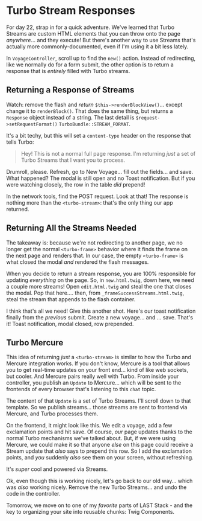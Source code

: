 # Turbo Stream Responses

For day 22, strap in for a quick adventure. We've learned that Turbo Streams are
custom HTML elements that you can throw onto the page *anywhere*... and they execute!
But there's another way to use Streams that's actually more commonly-documented,
even if I'm using it a bit less lately.

In `VoyageController`, scroll up to find the `new()` action. Instead of redirecting,
like we normally do for a form submit, the other option is to return a response
that is *entirely* filled with Turbo streams.

## Returning a Response of Streams

Watch: remove the flash and *return* `$this->renderBlockView()`... except change
it to `renderBlock()`. That does the same thing, but returns a `Response` object
instead of a string. The last detail is `$request->setRequestFormat()`
`TurboBundle::STREAM_FORMAT`.

It's a bit techy, but this will set a `content-type` header on the response that
tells Turbo:

> Hey! This is not a normal full page response. I'm returning *just* a set of
> Turbo Streams that I want you to process.

Drumroll, please. Refresh, go to New Voyage... fill out the fields... and
save. What happened? The modal is still open and no Toast notification. But if you
were watching closely, the row in the table *did* prepend!

In the network tools, find the POST request. Look at that! The response is
nothing more than the `<turbo-stream>`: that's the only thing our app returned.

## Returning All the Streams Needed

The takeaway is: because we're not redirecting to another page, we no
longer get the normal `<turbo-frame>` behavior where it finds the frame on the
next page and renders that. In our case, the empty `<turbo-frame>` is what
closed the modal *and* rendered the flash messages.

When you decide to return a stream response, you are 100% responsible for
updating *everything* on the page. So, in `new.html.twig`, down here,
we need a couple more streams! Open `edit.html.twig` and steal the one that closes
the modal. Pop that here.... then, from `_frameSuccessStreams.html.twig`, steal the
stream that appends to the flash container.

I think that's all we need! Give this another shot. Here's our toast notification
finally from the *previous* submit. Create a new voyage... and ... save. That's it!
Toast notification, modal closed, row prepended.

## Turbo Mercure

This idea of returning *just* a `<turbo-stream>` is similar to how the Turbo and
Mercure integration works. If you don't know, Mercure is a tool that allows you
to get real-time updates on your front end... kind of like web sockets, but cooler.
And Mercure pairs really well with Turbo. From inside your controller, you publish
an `Update` to Mercure... which will be sent to the frontends of every browser
that's listening to this `chat` topic.

The content of that `Update` is a set of Turbo Streams. I'll scroll down to that template.
So we publish streams... those streams are sent to frontend via Mercure, and Turbo
processes them.

On the frontend, it might look like this. We edit a voyage, add a few
exclamation points and hit save. Of course, *our* page updates thanks to the normal
Turbo mechanisms we've talked about. But, if we were using Mercure, we could make
it so that anyone *else* on this page could receive a Stream update that *also*
says to prepend this row. So I add the exclamation points, and *you* suddenly
*also* see them on your screen, without refreshing.

It's *super* cool and powered via Streams.

Ok, even though this is working nicely, let's go back to our old way... which was
*also* working nicely. Remove the new Turbo Streams... and undo the code in the
controller.

Tomorrow, we move on to one of my *favorite* parts of LAST Stack - and the key to
organizing your site into reusable chunks: Twig Components.
